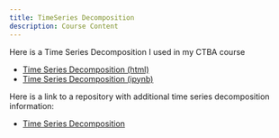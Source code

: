 ```yaml
---
title: TimeSeries Decomposition
description: Course Content
---
```


Here is a Time Series Decomposition I used in my CTBA course
- [Time Series Decomposition (html)](TimeSeriesDecomposition.html)
- [Time Series Decomposition (ipynb)](TimeSeriesDecomposition.ipynb)

Here is a link to a repository with additional time series decomposition information:
- [Time Series Decomposition](https://github.com/sullivbs/sample)


